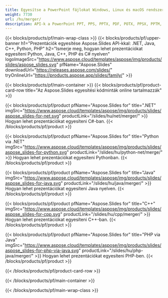 ```yaml
---
title: Egyesítse a PowerPoint fájlokat Windows, Linux és macOS rendszeren
weight: 7730
url: /hu/merger/
description: API-k a PowerPoint PPT, PPS, PPTX, PDF, POTX, PPSX, PPTM, PPSM, POTM, ODP és OTP kombinálásához
---
```


{{< blocks/products/pf/main-wrap-class >}}
{{< blocks/products/pf/upper-banner h1="Prezentációk egyesítése Aspose.Slides API-kkal: .NET, Java, C++, Python, PHP" h2="Ismerje meg, hogyan lehet prezentációkat egyesíteni Python, Java, C++, PHP és C# nyelven" logoImageSrc="https://www.aspose.cloud/templates/aspose/img/products/slides/aspose_slides.svg" pfName="Aspose.Slides" downloadUrl="https://releases.aspose.com/slides/" tryOnlineUrl="https://products.aspose.app/slides/family/" >}}

{{< blocks/products/pf/main-container >}}
{{< blocks/products/pf/product-card-row title="Az Aspose.Slides egyesítési kódminták online tartalmazzák" >}}

{{< blocks/products/pf/product pfName="Aspose.Slides for" title=".NET" imgSrc="https://www.aspose.cloud/templates/aspose/img/products/slides/aspose_slides-for-net.svg" productLink="/slides/hu/net/merger/" >}}
Hogyan lehet prezentációkat egyesíteni C#-ban.
{{< /blocks/products/pf/product >}}

{{< blocks/products/pf/product pfName="Aspose.Slides for" title="Python via .NET" imgSrc="https://www.aspose.cloud/templates/aspose/img/products/slides/aspose_slides-for-python.svg" productLink="/slides/hu/python-net/merge/" >}}
Hogyan lehet prezentációkat egyesíteni Pythonban.
{{< /blocks/products/pf/product >}}

{{< blocks/products/pf/product pfName="Aspose.Slides for" title="Java" imgSrc="https://www.aspose.cloud/templates/aspose/img/products/slides/aspose_slides-for-java.svg" productLink="/slides/hu/java/merger/" >}}
Hogyan lehet prezentációkat egyesíteni Java nyelven.
{{< /blocks/products/pf/product >}}

{{< blocks/products/pf/product pfName="Aspose.Slides for" title="C++" imgSrc="https://www.aspose.cloud/templates/aspose/img/products/slides/aspose_slides-for-cpp.svg" productLink="/slides/hu/cpp/merger/" >}}
Hogyan lehet prezentációkat egyesíteni C++-ban.
{{< /blocks/products/pf/product >}}

{{< blocks/products/pf/product pfName="Aspose.Slides for" title="PHP via Java" imgSrc="https://www.aspose.cloud/templates/aspose/img/products/slides/aspose_slides-for-php-via-java.svg" productLink="/slides/hu/php-java/merger/" >}}
Hogyan lehet prezentációkat egyesíteni PHP-ben.
{{< /blocks/products/pf/product >}}

{{< /blocks/products/pf/product-card-row >}}

{{< /blocks/products/pf/main-container >}}

{{< /blocks/products/pf/main-wrap-class >}}
